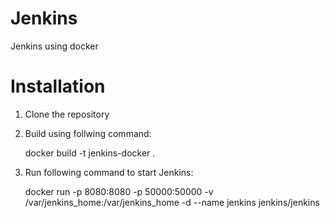 # Jenkins
Jenkins using docker

# Installation
1. Clone the repository
2. Build using follwing command:

    docker build -t jenkins-docker .
3. Run following command to start Jenkins:

    docker run -p 8080:8080 -p 50000:50000 -v /var/jenkins_home:/var/jenkins_home -d --name jenkins jenkins/jenkins
